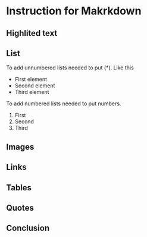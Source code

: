# Instruction for Makrkdown

## Highlited text

## List

To add unnumbered lists needed to put (*).
Like this
* First element
* Second element
* Third element

To add numbered lists needed to put numbers.
1. First
2. Second
3. Third

## Images

## Links

## Tables

## Quotes

## Conclusion